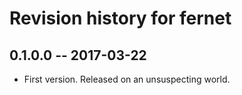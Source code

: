 # Revision history for fernet

## 0.1.0.0  -- 2017-03-22

* First version. Released on an unsuspecting world.
